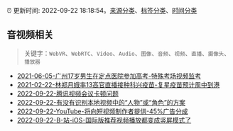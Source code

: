 :alarm_clock: 更新时间: 2022-09-22 18:18:54。[来源分类](../README.md)、[标签分类](../TAGS.md)、[时间分类](../TIMELINE.md)

## 音视频相关


> 关键字：`WebVR`、`WebRTC`、`Video`、`Audio`、`图像`、`音频`、`视频`、`直播`、`摄像头`、`播放器`



- [2021-06-05-广州17岁男生在定点医院参加高考-特殊考场视频监考](https://m.caixin.com/m/2021-06-05/101723418.html) 
- [2021-02-22-林郑月娥率13高官直播接种科兴疫苗-复星疫苗预计周中到港](https://m.caixin.com/m/2021-02-22/101665724.html) 
- [2022-09-22-腾讯视频会议卡顿问题](https://www.v2ex.com/t/882250) 
- [2022-09-22-有没有识别本地视频中的“人物”或“角色”的方案](https://www.v2ex.com/t/882243) 
- [2022-09-22-YouTube-将向短视频制作者提供-45%广告分成](https://www.v2ex.com/t/882239) 
- [2022-09-22-B-站-iOS-国际版推荐视频播放都变成竖屏模式了](https://www.v2ex.com/t/882233) 